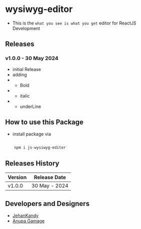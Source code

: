# wysiwyg-editor

- This is the `what you see is what you get` editor for ReactJS Development

## Releases

### v1.0.0 - 30 May 2024

- initial Release
- adding
- - Bold
- - italic
- - underLine

## How to use this Package

- install package via 

``` sh

    npm i js-wysiwyg-editor

```


## Releases History

| Version | Release Date |
|------|-----|
| v1.0.0 | 30 May - 2024|


## Developers and Designers

- [JehanKandy](https://github.com/BackendExpert)
- [Anupa Gamage](https://github.com/Anupa1998)

